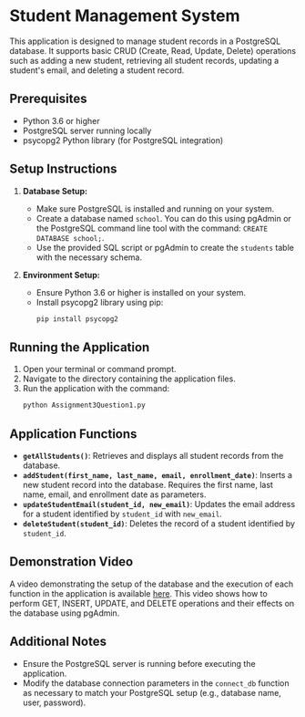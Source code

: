 # Student Management System

This application is designed to manage student records in a PostgreSQL database. It supports basic CRUD (Create, Read, Update, Delete) operations such as adding a new student, retrieving all student records, updating a student's email, and deleting a student record.

## Prerequisites

- Python 3.6 or higher
- PostgreSQL server running locally
- psycopg2 Python library (for PostgreSQL integration)

## Setup Instructions

1. **Database Setup:**
   - Make sure PostgreSQL is installed and running on your system.
   - Create a database named `school`. You can do this using pgAdmin or the PostgreSQL command line tool with the command: `CREATE DATABASE school;`.
   - Use the provided SQL script or pgAdmin to create the `students` table with the necessary schema.

2. **Environment Setup:**
   - Ensure Python 3.6 or higher is installed on your system.
   - Install psycopg2 library using pip:
     ```sh
     pip install psycopg2
     ```

## Running the Application

1. Open your terminal or command prompt.
2. Navigate to the directory containing the application files.
3. Run the application with the command:
   ```sh
   python Assignment3Question1.py

## Application Functions

- **`getAllStudents()`**: Retrieves and displays all student records from the database.
- **`addStudent(first_name, last_name, email, enrollment_date)`**: Inserts a new student record into the database. Requires the first name, last name, email, and enrollment date as parameters.
- **`updateStudentEmail(student_id, new_email)`**: Updates the email address for a student identified by `student_id` with `new_email`.
- **`deleteStudent(student_id)`**: Deletes the record of a student identified by `student_id`.

## Demonstration Video

A video demonstrating the setup of the database and the execution of each function in the application is available [here](https://youtu.be/1taQobn-kR4). This video shows how to perform GET, INSERT, UPDATE, and DELETE operations and their effects on the database using pgAdmin.

## Additional Notes

- Ensure the PostgreSQL server is running before executing the application.
- Modify the database connection parameters in the `connect_db` function as necessary to match your PostgreSQL setup (e.g., database name, user, password).
